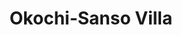 ---
image_path: /images/photography/J-07.jpg
title: Okochi-Sanso Villa
caption: Unexpected find inside the Okochi-Sanso Villa in Arashiyama. This was a room where visitors where invited to try their hand at some calligraphy
order: 10
---